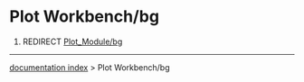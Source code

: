 # Plot Workbench/bg
1.  REDIRECT [Plot\_Module/bg](Plot_Module/bg.md)

---
[documentation index](../README.md) > Plot Workbench/bg
